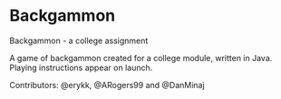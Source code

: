 # Backgammon
Backgammon - a college assignment

A game of backgammon created for a college module, written in Java. Playing instructions appear on launch.

Contributors: @erykk, @ARogers99 and @DanMinaj
